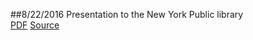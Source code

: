 ##8/22/2016 Presentation to the New York Public library  
[PDF](nycmeshnet.github.io/partners/library.pdf)
[Source](nycmeshnet.github.io/partners/libprez.pptm)

